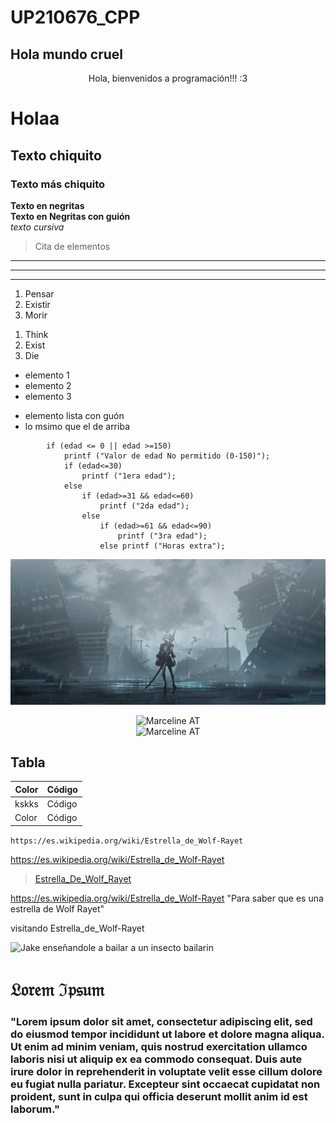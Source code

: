 # UP210676_CPP
## Hola mundo cruel

<center>
Hola, bienvenidos a programación!!! :3
</center>

# Holaa
## Texto chiquito 
### Texto más chiquito
**Texto en negritas**   
__Texto en Negritas con guión__  
*texto cursiva*
>Cita de elementos
---  
___  
***  

1. Pensar
1. Existir
1. Morir

<ol>
<li>Think</li>  
<li>Exist</li>  
<li>Die</li>  
</ol>        
       
  
* elemento 1               
* elemento 2
* elemento 3

- elemento lista con guón
- lo msimo que el de arriba 


```
        if (edad <= 0 || edad >=150)
            printf ("Valor de edad No permitido (0-150)");
            if (edad<=30)
                printf ("1era edad");
            else 
                if (edad>=31 && edad<=60)
                    printf ("2da edad");
                else
                    if (edad>=61 && edad<=90)
                        printf ("3ra edad");    
                    else printf ("Horas extra");

```

![nierautomata2b](/Unidad1/img/iTVzMDAt.jpg "2b de Nier Automata")


<div align="center">
<img alt="Marceline AT" src='https://i.pinimg.com/originals/65/f6/b3/65f6b3e6f065435dd6b9bfaec8b3c096.jpg'
width='300' /> 
</div>

<div align="center">
<img alt="Marceline AT" src='https://pa1.narvii.com/6726/6930d68e78e26e912dcd5f98db7cc0196b35c915_hq.gif'
width='400' /> 
</div>

## Tabla
|Color | Código |
|------|--------|
|kskks | Código |
|Color | Código |



`https://es.wikipedia.org/wiki/Estrella_de_Wolf-Rayet`  

https://es.wikipedia.org/wiki/Estrella_de_Wolf-Rayet  

> [Estrella_De_Wolf_Rayet](https://es.wikipedia.org/wiki/Estrella_de_Wolf-Rayet)   

<https://es.wikipedia.org/wiki/Estrella_de_Wolf-Rayet> "Para saber que es una estrella de Wolf Rayet"

<a herf=https://es.wikipedia.org/wiki/Estrella_de_Wolf-Rayet> visitando Estrella_de_Wolf-Rayet </a>



![Jake enseñandole a bailar a un insecto bailarin](https://i.pinimg.com/originals/70/d6/02/70d6028a8d9044d969c0acb7685fd2e1.gif "Jake bailando")

# 𝔏𝔬𝔯𝔢𝔪 ℑ𝔭𝔰𝔲𝔪
### "Lorem ipsum dolor sit amet, consectetur adipiscing elit, sed do eiusmod tempor incididunt ut labore et dolore magna aliqua. Ut enim ad minim veniam, quis nostrud exercitation ullamco laboris nisi ut aliquip ex ea commodo consequat. Duis aute irure dolor in reprehenderit in voluptate velit esse cillum dolore eu fugiat nulla pariatur. Excepteur sint occaecat cupidatat non proident, sunt in culpa qui officia deserunt mollit anim id est laborum."

